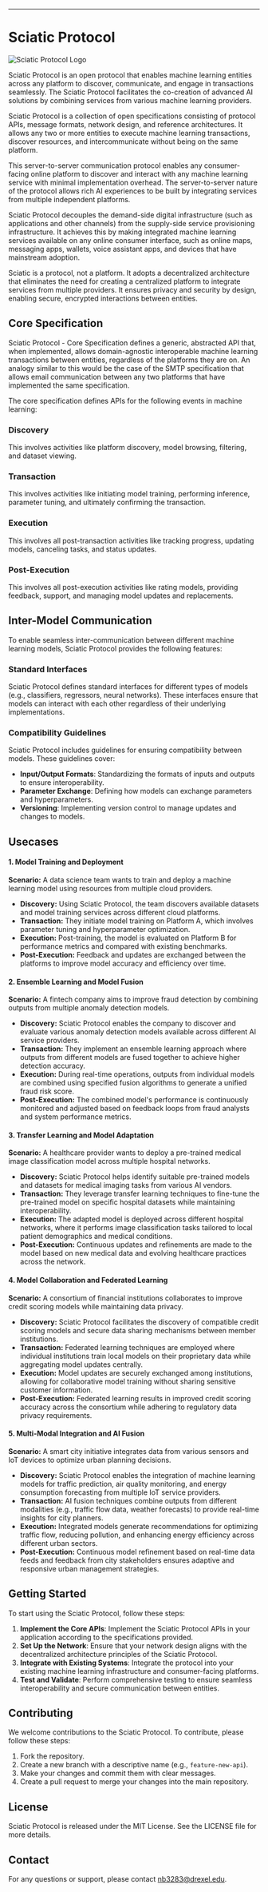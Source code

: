 
---

# Sciatic Protocol
![Sciatic Protocol Logo](sciatic.jpg)

Sciatic Protocol is an open protocol that enables machine learning entities across any platform to discover, communicate, and engage in transactions seamlessly. The Sciatic Protocol facilitates the co-creation of advanced AI solutions by combining services from various machine learning providers.

Sciatic Protocol is a collection of open specifications consisting of protocol APIs, message formats, network design, and reference architectures. It allows any two or more entities to execute machine learning transactions, discover resources, and intercommunicate without being on the same platform.

This server-to-server communication protocol enables any consumer-facing online platform to discover and interact with any machine learning service with minimal implementation overhead. The server-to-server nature of the protocol allows rich AI experiences to be built by integrating services from multiple independent platforms.

Sciatic Protocol decouples the demand-side digital infrastructure (such as applications and other channels) from the supply-side service provisioning infrastructure. It achieves this by making integrated machine learning services available on any online consumer interface, such as online maps, messaging apps, wallets, voice assistant apps, and devices that have mainstream adoption.

Sciatic is a protocol, not a platform. It adopts a decentralized architecture that eliminates the need for creating a centralized platform to integrate services from multiple providers. It ensures privacy and security by design, enabling secure, encrypted interactions between entities.

## Core Specification

Sciatic Protocol - Core Specification defines a generic, abstracted API that, when implemented, allows domain-agnostic interoperable machine learning transactions between entities, regardless of the platforms they are on. An analogy similar to this would be the case of the SMTP specification that allows email communication between any two platforms that have implemented the same specification.

The core specification defines APIs for the following events in machine learning:

### Discovery
This involves activities like platform discovery, model browsing, filtering, and dataset viewing.

### Transaction
This involves activities like initiating model training, performing inference, parameter tuning, and ultimately confirming the transaction.

### Execution
This involves all post-transaction activities like tracking progress, updating models, canceling tasks, and status updates.

### Post-Execution
This involves all post-execution activities like rating models, providing feedback, support, and managing model updates and replacements.

## Inter-Model Communication

To enable seamless inter-communication between different machine learning models, Sciatic Protocol provides the following features:

### Standard Interfaces
Sciatic Protocol defines standard interfaces for different types of models (e.g., classifiers, regressors, neural networks). These interfaces ensure that models can interact with each other regardless of their underlying implementations.

### Compatibility Guidelines
Sciatic Protocol includes guidelines for ensuring compatibility between models. These guidelines cover:
- **Input/Output Formats**: Standardizing the formats of inputs and outputs to ensure interoperability.
- **Parameter Exchange**: Defining how models can exchange parameters and hyperparameters.
- **Versioning**: Implementing version control to manage updates and changes to models.


## Usecases

#### 1. **Model Training and Deployment**

**Scenario:** A data science team wants to train and deploy a machine learning model using resources from multiple cloud providers.

- **Discovery:** Using Sciatic Protocol, the team discovers available datasets and model training services across different cloud platforms.
- **Transaction:** They initiate model training on Platform A, which involves parameter tuning and hyperparameter optimization.
- **Execution:** Post-training, the model is evaluated on Platform B for performance metrics and compared with existing benchmarks.
- **Post-Execution:** Feedback and updates are exchanged between the platforms to improve model accuracy and efficiency over time.

#### 2. **Ensemble Learning and Model Fusion**

**Scenario:** A fintech company aims to improve fraud detection by combining outputs from multiple anomaly detection models.

- **Discovery:** Sciatic Protocol enables the company to discover and evaluate various anomaly detection models available across different AI service providers.
- **Transaction:** They implement an ensemble learning approach where outputs from different models are fused together to achieve higher detection accuracy.
- **Execution:** During real-time operations, outputs from individual models are combined using specified fusion algorithms to generate a unified fraud risk score.
- **Post-Execution:** The combined model's performance is continuously monitored and adjusted based on feedback loops from fraud analysts and system performance metrics.

#### 3. **Transfer Learning and Model Adaptation**

**Scenario:** A healthcare provider wants to deploy a pre-trained medical image classification model across multiple hospital networks.

- **Discovery:** Sciatic Protocol helps identify suitable pre-trained models and datasets for medical imaging tasks from various AI vendors.
- **Transaction:** They leverage transfer learning techniques to fine-tune the pre-trained model on specific hospital datasets while maintaining interoperability.
- **Execution:** The adapted model is deployed across different hospital networks, where it performs image classification tasks tailored to local patient demographics and medical conditions.
- **Post-Execution:** Continuous updates and refinements are made to the model based on new medical data and evolving healthcare practices across the network.

#### 4. **Model Collaboration and Federated Learning**

**Scenario:** A consortium of financial institutions collaborates to improve credit scoring models while maintaining data privacy.

- **Discovery:** Sciatic Protocol facilitates the discovery of compatible credit scoring models and secure data sharing mechanisms between member institutions.
- **Transaction:** Federated learning techniques are employed where individual institutions train local models on their proprietary data while aggregating model updates centrally.
- **Execution:** Model updates are securely exchanged among institutions, allowing for collaborative model training without sharing sensitive customer information.
- **Post-Execution:** Federated learning results in improved credit scoring accuracy across the consortium while adhering to regulatory data privacy requirements.

#### 5. **Multi-Modal Integration and AI Fusion**

**Scenario:** A smart city initiative integrates data from various sensors and IoT devices to optimize urban planning decisions.

- **Discovery:** Sciatic Protocol enables the integration of machine learning models for traffic prediction, air quality monitoring, and energy consumption forecasting from multiple IoT service providers.
- **Transaction:** AI fusion techniques combine outputs from different modalities (e.g., traffic flow data, weather forecasts) to provide real-time insights for city planners.
- **Execution:** Integrated models generate recommendations for optimizing traffic flow, reducing pollution, and enhancing energy efficiency across different urban sectors.
- **Post-Execution:** Continuous model refinement based on real-time data feeds and feedback from city stakeholders ensures adaptive and responsive urban management strategies.




## Getting Started

To start using the Sciatic Protocol, follow these steps:

1. **Implement the Core APIs**: Implement the Sciatic Protocol APIs in your application according to the specifications provided.
2. **Set Up the Network**: Ensure that your network design aligns with the decentralized architecture principles of the Sciatic Protocol.
3. **Integrate with Existing Systems**: Integrate the protocol into your existing machine learning infrastructure and consumer-facing platforms.
4. **Test and Validate**: Perform comprehensive testing to ensure seamless interoperability and secure communication between entities.

## Contributing

We welcome contributions to the Sciatic Protocol. To contribute, please follow these steps:

1. Fork the repository.
2. Create a new branch with a descriptive name (e.g., `feature-new-api`).
3. Make your changes and commit them with clear messages.
4. Create a pull request to merge your changes into the main repository.

## License

Sciatic Protocol is released under the MIT License. See the LICENSE file for more details.

## Contact

For any questions or support, please contact [nb3283@drexel.edu](mailto:nb3283@drexel.edu).

